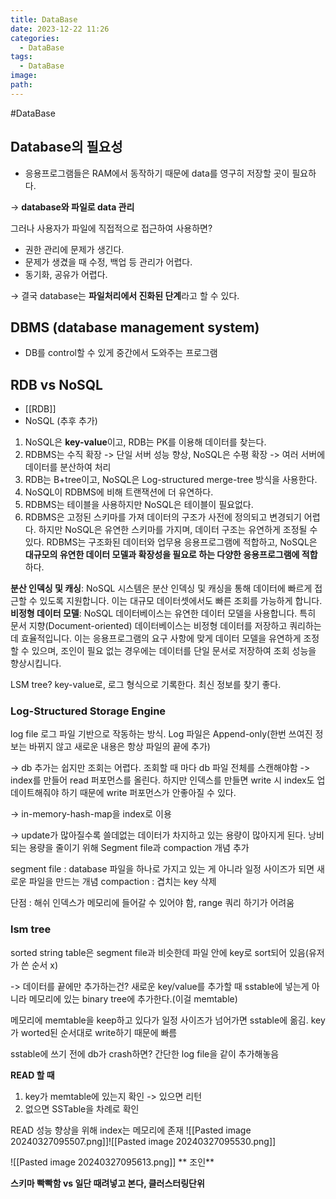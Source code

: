 ```yaml
---
title: DataBase
date: 2023-12-22 11:26
categories:
  - DataBase
tags:
  - DataBase
image: 
path:
---
```

#DataBase 

## Database의 필요성

- 응용프로그램들은 RAM에서 동작하기 때문에 data를 영구히 저장할 곳이 필요하다.

→ **database와 파일로 data 관리**

그러나 사용자가 파일에 직접적으로 접근하여 사용하면?

- 권한 관리에 문제가 생긴다.
- 문제가 생겼을 때 수정, 백업 등 관리가 어렵다.
- 동기화, 공유가 어렵다.

→ 결국 database는 **파일처리에서 진화된 단계**라고 할 수 있다.



## DBMS (database management system)

- DB를 control할 수 있게 중간에서 도와주는 프로그램


## RDB vs NoSQL
+ [[RDB]]
+ NoSQL (추후 추가)


1. NoSQL은 **key-value**이고, RDB는 PK를 이용해 데이터를 찾는다.
2. RDBMS는 수직 확장 -> 단일 서버 성능 향상, NoSQL은 수평 확장 -> 여러 서버에 데이터를 분산하여 처리
3. RDB는 B+tree이고, NoSQL은 Log-structured merge-tree 방식을 사용한다.
4. NoSQL이 RDBMS에 비해 트랜잭션에 더 유연하다.
5. RDBMS는 테이블을 사용하지만 NoSQL은 테이블이 필요없다.
6. RDBMS은 고정된 스키마를 가져 데이터의 구조가 사전에 정의되고        변경되기 어렵다. 하지만 NoSQL은 유연한 스키마를 가지며, 데이터 구조는 유연하게 조정될 수 있다.
RDBMS는 구조화된 데이터와 업무용 응용프로그램에 적합하고, NoSQL은 **대규모의 유연한 데이터 모델과 확장성을 필요로 하는 다양한 응용프로그램에 적합**하다.

**분산 인덱싱 및 캐싱**: NoSQL 시스템은 분산 인덱싱 및 캐싱을 통해 데이터에 빠르게 접근할 수 있도록 지원합니다. 이는 대규모 데이터셋에서도 빠른 조회를 가능하게 합니다.
**비정형 데이터 모델**: NoSQL 데이터베이스는 유연한 데이터 모델을 사용합니다. 특히 문서 지향(Document-oriented) 데이터베이스는 비정형 데이터를 저장하고 쿼리하는 데 효율적입니다. 이는 응용프로그램의 요구 사항에 맞게 데이터 모델을 유연하게 조정할 수 있으며, 조인이 필요 없는 경우에는 데이터를 단일 문서로 저장하여 조회 성능을 향상시킵니다.

LSM tree?
key-value로, 로그 형식으로 기록한다. 최신 정보를 찾기 좋다.

### Log-Structured Storage Engine

log file
로그 파일 기반으로 작동하는 방식. Log 파일은 Append-only(한번 쓰여진 정보는 바뀌지 않고 새로운 내용은 항상 파일의 끝에 추가)

-> db 추가는 쉽지만 조회는 어렵다. 조회할 때 마다 db 파일 전체를 스캔해야함
-> index를 만들어 read 퍼포먼스를 올린다. 하지만 인덱스를 만들면 write 시 index도 업데이트해줘야 하기 때문에 write 퍼포먼스가 안좋아질 수 있다.

-> in-memory-hash-map을 index로 이용

-> update가 많아질수록 쓸데없는 데이터가 차지하고 있는 용량이 많아지게 된다.
낭비되는 용량을 줄이기 위해 Segment file과 compaction 개념 추가

segment file : database 파일을 하나로 가지고 있는 게 아니라 일정 사이즈가 되면 새로운 파일을 만드는 개념
compaction : 겹치는 key 삭제

단점 : 해쉬 인덱스가 메모리에 들어갈 수 있어야 함, range 쿼리 하기가 어려움

### lsm tree
sorted string table은 segment file과 비슷한데 파일 안에 key로 sort되어 있음(유저가 쓴 순서 x)

-> 데이터를 끝에만 추가하는건?
새로운 key/value를 추가할 때 sstable에 넣는게 아니라 메모리에 있는 binary tree에 추가한다.(이걸 memtable)

메모리에 memtable을 keep하고 있다가 일정 사이즈가 넘어가면 sstable에 옮김.
key가 worted된 순서대로 write하기 때문에 빠름

sstable에 쓰기 전에 db가 crash하면? 간단한 log file을 같이 추가해놓음

**READ 할 때**
1. key가 memtable에 있는지 확인 -> 있으면 리턴
2. 없으면 SSTable을 차례로 확인

READ 성능 향상을 위해 index는 메모리에 존재
![[Pasted image 20240327095507.png]]![[Pasted image 20240327095530.png]]

![[Pasted image 20240327095613.png]]
** 조인**

**스키마 빡빡함 vs 일단 때려넣고 본다, 클러스터링단위**